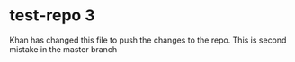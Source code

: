 # test-repo 3
Khan has changed this file to push the changes to the repo.
This is second mistake in the master branch
